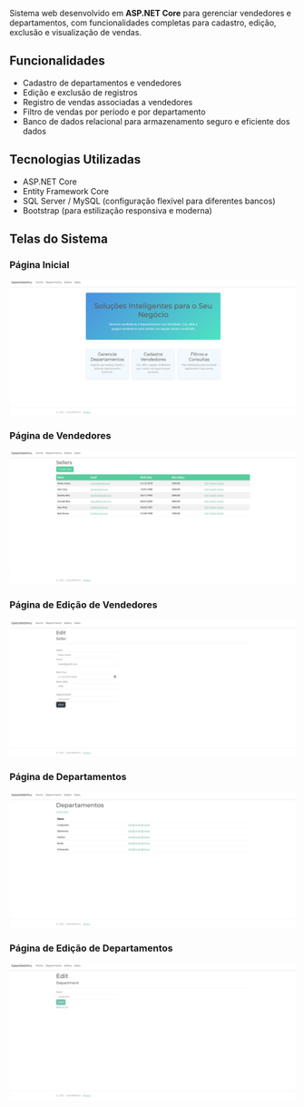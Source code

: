 Sistema web desenvolvido em **ASP.NET Core** para gerenciar vendedores e departamentos, com funcionalidades completas para cadastro, edição, exclusão e visualização de vendas.

## Funcionalidades

- Cadastro de departamentos e vendedores
- Edição e exclusão de registros
- Registro de vendas associadas a vendedores
- Filtro de vendas por período e por departamento
- Banco de dados relacional para armazenamento seguro e eficiente dos dados

## Tecnologias Utilizadas

- ASP.NET Core
- Entity Framework Core
- SQL Server / MySQL (configuração flexível para diferentes bancos)
- Bootstrap (para estilização responsiva e moderna)


## Telas do Sistema

### Página Inicial  
![Página Inicial](imagens/pagina-inicial.png)

### Página de Vendedores  
![Página de Vendedores](imagens/pagina-vendedores.png)

### Página de Edição de Vendedores  
![Edição de Vendedores](imagens/pagina-vendedores-edit.png)

### Página de Departamentos  
![Página de Departamentos](imagens/pagina-departamentos.png)

### Página de Edição de Departamentos  
![Edição de Departamentos](imagens/pagina-departamentos-edit.png)
